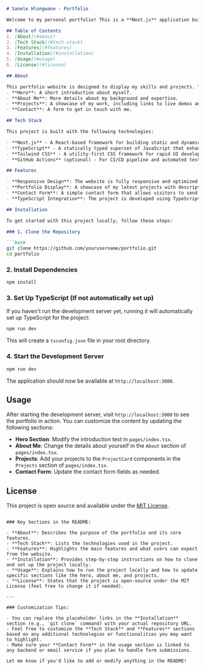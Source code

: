 
```markdown
# Sanele Hlongwane - Portfolio

Welcome to my personal portfolio! This is a **Next.js** application built with **TypeScript** and **Tailwind CSS**, showcasing my work, projects, and contact information.

## Table of Contents
1. [About](#about)
2. [Tech Stack](#tech-stack)
3. [Features](#features)
4. [Installation](#installation)
5. [Usage](#usage)
6. [License](#license)

## About

This portfolio website is designed to display my skills and projects. The website includes sections like:
- **Hero**: A short introduction about myself.
- **About Me**: More details about my background and expertise.
- **Projects**: A showcase of my work, including links to live demos and GitHub repositories.
- **Contact**: A form to get in touch with me.

## Tech Stack

This project is built with the following technologies:

- **Next.js** - A React-based framework for building static and dynamic web applications.
- **TypeScript** - A statically typed superset of JavaScript that enhances code quality and maintainability.
- **Tailwind CSS** - A utility-first CSS framework for rapid UI development.
- **GitHub Actions** (optional) - For CI/CD pipeline and automated testing.

## Features

- **Responsive Design**: The website is fully responsive and optimized for all screen sizes, built with Tailwind CSS.
- **Portfolio Display**: A showcase of my latest projects with descriptions and links to GitHub repositories.
- **Contact Form**: A simple contact form that allows visitors to send me a message directly.
- **TypeScript Integration**: The project is developed using TypeScript, offering static typing for better code reliability and development experience.

## Installation

To get started with this project locally, follow these steps:

### 1. Clone the Repository

```bash
git clone https://github.com/yourusername/portfolio.git
cd portfolio
```

### 2. Install Dependencies

```bash
npm install
```

### 3. Set Up TypeScript (If not automatically set up)

If you haven't run the development server yet, running it will automatically set up TypeScript for the project:

```bash
npm run dev
```

This will create a `tsconfig.json` file in your root directory.

### 4. Start the Development Server

```bash
npm run dev
```

The application should now be available at `http://localhost:3000`.

## Usage

After starting the development server, visit `http://localhost:3000` to see the portfolio in action. You can customize the content by updating the following sections:

- **Hero Section**: Modify the introduction text in `pages/index.tsx`.
- **About Me**: Change the details about yourself in the `About` section of `pages/index.tsx`.
- **Projects**: Add your projects to the `ProjectCard` components in the `Projects` section of `pages/index.tsx`.
- **Contact Form**: Update the contact form fields as needed.

## License

This project is open source and available under the [MIT License](LICENSE).
```

### Key Sections in the README:

- **About**: Describes the purpose of the portfolio and its core features.
- **Tech Stack**: Lists the technologies used in the project.
- **Features**: Highlights the main features and what users can expect from the website.
- **Installation**: Provides step-by-step instructions on how to clone and set up the project locally.
- **Usage**: Explains how to run the project locally and how to update specific sections like the hero, about me, and projects.
- **License**: States that the project is open-source under the MIT License (feel free to change it if needed).

---

### Customization Tips:

- You can replace the placeholder links in the **Installation** section (e.g., `git clone` command) with your actual repository URL.
- Feel free to customize the **Tech Stack** and **Features** sections based on any additional technologies or functionalities you may want to highlight.
- Make sure your **Contact Form** in the usage section is linked to any backend or email service if you plan to handle form submissions.

Let me know if you'd like to add or modify anything in the README!
